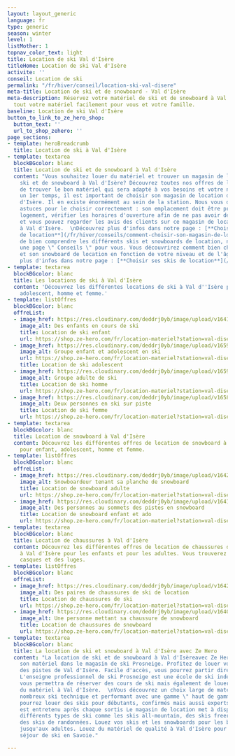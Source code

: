 ```yaml
---
layout: layout_generic
language: fr
type: generic
season: winter
level: 1
listMother: 1
topnav_color_text: light
title: Location de ski Val d'Isère
titleHome: Location de ski Val d'Isère
activite: ''
conseil: Location de ski
permalink: "/fr/hiver/conseil/location-ski-val-disere"
meta-title: Location de ski et de snowboard - Val d'Isère
meta-description: Réservez votre matériel de ski et de snowboard à Val d'Isère. Louez
  tout votre matériel facilement pour vous et votre famille.
baseline: Location de ski Val d'Isère
button_to_link_to_ze_hero_shop:
  button_text: ''
  url_to_shop_zehero: ''
page_sections:
- template: heroBreadcrumb
  title: Location de ski à Val d'Isère
- template: textarea
  blockBGcolor: blanc
  title: Location de ski et de snowboard à Val d'Isère
  content: "Vous souhaitez louer du matériel et trouver un magasin de location de
    ski et de snowboard à Val d'Isère? Découvrez toutes nos offres de location afin
    de trouver le bon matériel qui sera adapté à vos besoins et votre niveau.  \nDans
    un 1er temps, il est important de choisir son magasin de location de ski à Val
    d'Isère. Il en existe énormément au sein de la station. Nous vous donnons quelques
    astuces pour le choisir correctement : son emplacement doit être près de votre
    logement, vérifier les horaires d'ouverture afin de ne pas avoir de contrainte
    et vous pouvez regarder les avis des clients sur ce magasin de location de ski
    à Val d'Isère.  \nDécouvrez plus d'infos dans notre page : [**Choisir son magasin
    de location**](/fr/hiver/conseils/comment-choisir-son-magasin-de-location-de-ski-et-snowboard)\n\nAfin
    de bien comprendre les différents skis et snowboards de location, nous avons créé
    une page \" Conseils \" pour vous. Vous découvrirez comment bien choisir son ski
    et son snowboard de location en fonction de votre niveau et de l'âge.  \nDécouvrez
    plus d'infos dans notre page : [**Choisir ses skis de location**](/fr/hiver/conseils/choisir-ski-location)"
- template: textarea
  blockBGcolor: blanc
  title: Les locations de ski à Val d'Isère
  content: 'Découvrez les différentes locations de ski à Val d''Isère pour : enfant,
    adolescent, homme et femme.'
- template: listOffres
  blockBGcolor: blanc
  offreList:
  - image_href: https://res.cloudinary.com/deddrj0yb/image/upload/v1641812999/website/Conseil%20Equiepement/maxwell-ingham-d3Lm40Dn9rA-unsplash_rnaqaq.jpg
    image_alt: Des enfants en cours de ski
    title: Location de ski enfant
    url: https://shop.ze-hero.com/fr/location-materiel?station=val-disere&equipmentslug=%2Flocation-ski&rental_quality=0&oldslug=%2Flocation-ski&subslug=%2Flocation-ski-enfant&start-date=27%2F11%2F2022&number_rental_days=1
  - image_href: https://res.cloudinary.com/deddrj0yb/image/upload/v1659357500/website/winter/275050573_9867376200000429_8540686878764342663_n.jpg
    image_alt: Groupe enfant et adolescent en ski
    url: https://shop.ze-hero.com/fr/location-materiel?station=val-disere&equipmentslug=%2Flocation-ski&rental_quality=0&oldslug=%2Flocation-ski&subslug=%2Flocation-ski-ado&start-date=27%2F11%2F2022&number_rental_days=1
    title: Location de ski adolescent
  - image_href: https://res.cloudinary.com/deddrj0yb/image/upload/v1659001434/website/winter/_S9C8408.jpg
    image_alt: Groupe adulte de ski
    title: Location de ski homme
    url: https://shop.ze-hero.com/fr/location-materiel?station=val-disere&equipmentslug=%2Flocation-ski&rental_quality=0&oldslug=%2Flocation-ski&subslug=%2Fman-skis-rental&start-date=27%2F11%2F2022&number_rental_days=1
  - image_href: https://res.cloudinary.com/deddrj0yb/image/upload/v1658996210/website/winter/278543636_10062359407168773_4445107599426939386_n.jpg
    image_alt: Deux personnes en ski sur piste
    title: Location de ski femme
    url: https://shop.ze-hero.com/fr/location-materiel?station=val-disere&equipmentslug=%2Flocation-ski&rental_quality=0&oldslug=%2Flocation-ski&subslug=%2Fwoman-skis-rental&start-date=27%2F11%2F2022&number_rental_days=1
- template: textarea
  blockBGcolor: blanc
  title: Location de snowboard à Val d'Isère
  content: Découvrez les différentes offres de location de snowboard à Val d'Isère
    pour enfant, adolescent, homme et femme.
- template: listOffres
  blockBGcolor: blanc
  offreList:
  - image_href: https://res.cloudinary.com/deddrj0yb/image/upload/v1642437407/website/Conseil%20/karsten-winegeart-1hHLeBZy2kk-unsplash_mw1ycs.jpg
    image_alt: Snowboardeur tenant sa planche de snowboard
    title: Location de snowboard adulte
    url: https://shop.ze-hero.com/fr/location-materiel?station=val-disere&equipmentslug=%2Flocation-snowboard&rental_quality=0&oldslug=%2Flocation-ski&subslug=%2Fwoman-skis-rental&start-date=27%2F11%2F2022&number_rental_days=1
  - image_href: https://res.cloudinary.com/deddrj0yb/image/upload/v1641568162/website/Conseil%20/lex-valishvili-d0daXphrFlw-unsplash_g9engo.jpg
    image_alt: Des personnes au sommets des pistes en snowboard
    title: Location de snowboard enfant et ado
    url: https://shop.ze-hero.com/fr/location-materiel?station=val-disere&equipmentslug=%2Flocation-snowboard&rental_quality=0&oldslug=%2Flocation-snowboard&subslug=%2Flocation-snowboard-enfant&start-date=27%2F11%2F2022&number_rental_days=1
- template: textarea
  blockBGcolor: blanc
  title: Location de chaussures à Val d'Isère
  content: Découvrez les différentes offres de location de chaussures de ski et snowboard
    à Val d'Isère pour les enfants et pour les adultes. Vous trouverez également les
    casques et des luges.
- template: listOffres
  blockBGcolor: blanc
  offreList:
  - image_href: https://res.cloudinary.com/deddrj0yb/image/upload/v1642412358/website/Conseil%20/choisir-sa-chaussure-de-ski_tfivsu.jpg
    image_alt: Des paires de chaussures de ski de location
    title: Location de chaussures de ski
    url: https://shop.ze-hero.com/fr/location-materiel?station=val-disere&equipmentslug=%2Flocation-chaussures&rental_quality=0&oldslug=%2Flocation-snowboard&subslug=%2Flocation-snowboard-enfant&start-date=27%2F11%2F2022&number_rental_days=1
  - image_href: https://res.cloudinary.com/deddrj0yb/image/upload/v1640262576/website/Conseil%20Equiepement/joshua-reddekopp-6rGLwZUiLmo-unsplash_oh0iqg.jpg
    image_alt: Une personne mettant sa chaussure de snowboard
    title: Location de chaussures de snowboard
    url: https://shop.ze-hero.com/fr/location-materiel?station=val-disere&equipmentslug=%2Flocation-chaussures&rental_quality=0&oldslug=%2Flocation-chaussures&subslug=%2Flocation-boots-de-snowboard&start-date=27%2F11%2F2022&number_rental_days=1
- template: textarea
  blockBGcolor: blanc
  title: La location de ski et snowboard à Val d'Isère avec Ze Hero
  content: "La location de ski et de snowboard à Val d'Isèreavec Ze Hero, c'est louer
    son matériel dans le magasin de ski Prosneige. Profitez de louer vos ski au pieds
    des pistes de Val d'Isère. Facile d'accès, vous pourrez partir directement skier.
    L'enseigne professionnel de ski Prosneige est une école de ski indépendante qui
    vous permettra de réserver des cours de ski mais également de louer et d'acheter
    du matériel à Val d'Isère.  \nVous découvrez un choix large de matériel avec de
    nombreux ski technique et performant avec une gamme \" haut de gamme \". Vous
    pourrez louer des skis pour débutants, confirmés mais aussi experts. Tout le matériel
    est entretenu après chaque sortis Le magasin de location met à disposition aussi
    différents types de ski comme les skis all-mountain, des skis freeride ou encore
    des skis de randonnées. Louez vos skis et les snowboards pour les bébés skieurs
    jusqu'aux adultes. Louez du matériel de qualité à Val d'Isère pour votre prochain
    séjour de ski en Savoie."

---
```

